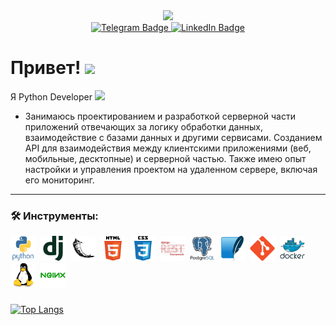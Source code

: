 <div id="header" align="center">
  <img src="https://media.giphy.com/media/M9gbBd9nbDrOTu1Mqx/giphy.gif" width="100"/>
</div>


<div id="badges" align="center">
  <a href="https://t.me/timrmn">
    <img src="https://img.shields.io/badge/Telegram-blue" alt="Telegram Badge"/>
  </a>
  <a href="https://www.linkedin.com/in/timrmn/">
    <img src="https://img.shields.io/badge/LinkedIn-blue" alt="LinkedIn Badge"/>
  </a>
</div>

  <h1>
  Привет!
  <img src="https://media.giphy.com/media/hvRJCLFzcasrR4ia7z/giphy.gif" width="30px"/>
</h1>

Я Python Developer <img src="https://media.giphy.com/media/WUlplcMpOCEmTGBtBW/giphy.gif" width="30">
-  Занимаюсь проектированием и разработкой серверной части приложений отвечающих за логику обработки данных, взаимодействие с базами данных и другими сервисами. Созданием API для взаимодействия между клиентскими приложениями (веб, мобильные, десктопные) и серверной частью. Также имею опыт настройки и управления проектом на удаленном сервере, включая его мониторинг. 
---

### :hammer_and_wrench: Инструменты:
<div>
  <img src="https://github.com/devicons/devicon/blob/master/icons/python/python-original-wordmark.svg" title="Python" alt="Python" width="40" height="40"/>&nbsp;
  <img src="https://github.com/devicons/devicon/blob/master/icons/django/django-plain.svg" title="Django" alt="Django" width="40" height="40"/>&nbsp;
  <img src="https://github.com/devicons/devicon/blob/master/icons/flask/flask-original.svg" title="Flask" alt="Flask" width="40" height="40"/>&nbsp;
  <img src="https://github.com/devicons/devicon/blob/master/icons/html5/html5-original-wordmark.svg" title="html5" alt="html5" width="40" height="40"/>&nbsp;
  <img src="https://github.com/devicons/devicon/blob/master/icons/css3/css3-original-wordmark.svg" title="css3" alt="css3" width="40" height="40"/>&nbsp;
  <img src="https://github.com/devicons/devicon/blob/master/icons/djangorest/djangorest-line.svg" title="Django REST framework" alt="Django REST framework" width="40" height="40"/>&nbsp;
  <img src="https://github.com/devicons/devicon/blob/master/icons/postgresql/postgresql-original-wordmark.svg" title="Postgresql" alt="Postgresql" width="40" height="40"/>&nbsp;
  <img src="https://github.com/devicons/devicon/blob/master/icons/sqlite/sqlite-original.svg" title="Sqlite" alt="Sqlite" width="40" height="40"/>&nbsp;
  <img src="https://github.com/devicons/devicon/blob/master/icons/git/git-original.svg"  title="Git" alt="Git" width="40" height="40"/>&nbsp;
  <img src="https://github.com/devicons/devicon/blob/master/icons/docker/docker-original-wordmark.svg"  title="Docker" alt="Docker" width="40" height="40"/>&nbsp;
  <img src="https://github.com/devicons/devicon/blob/master/icons/linux/linux-original.svg"  title="Linux" alt="Linux" width="40" height="40"/>&nbsp;
  <img src="https://github.com/devicons/devicon/blob/master/icons/nginx/nginx-original.svg"  title="Nginx" alt="Nginx" width="40" height="40"/>&nbsp;
</div>

###
[![Top Langs](https://github-readme-stats.vercel.app/api/top-langs/?username=romatimon&layout=compact&theme=vision-friendly-dark)](https://github.com/anuraghazra/github-readme-stats)
